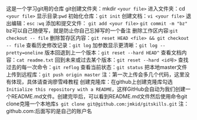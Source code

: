 这是一个学习git用的仓库
git创建文件夹：mkdir `<your file>`
进入文件夹：cd `<your file>`
显示目录:`pwd`
初始化仓库：`git init`
创建文档：`vi <your file>`
退出编辑：`esc` `:wq`
添加和提交文件：
`git add <your file>`
`git commit -m "bz"`
bz可以自己随便写，就是防止你自己忘掉写的一个备注
删除工作区内容:`git checkout -- file`
删除暂存区内容：`git reset HEAD <file> && git checkout -- file`
查看历史修改记录：`git log`
加参数显示更清晰：`git log --pretty=oneline`
版本回退到上一个版本：`git reset --hard HEAD^`
查看文档内容：`cat readme.txt`
回到未来或过去某个版本：`git reset --hard <id号>`
查找过去的每一次命令：`git reflog`
查看当前状态：`git status`
把本地master文件上传到远程库：`git push origin master`
注：第一次上传会多几个代码，这里没有体现，具体请查询廖雪峰教程
创建克隆库：在github上创建克隆库勾选`Initialize this repository with a README`，这样GitHub会自动为我们创建一个README.md文件。创建完毕后，可以看到README.md文件然后使用命令git clone克隆一个本地库`$ git clone git@github.com:jmkid/gitskills.git`
注：github.com:后面写的是自己的账户名